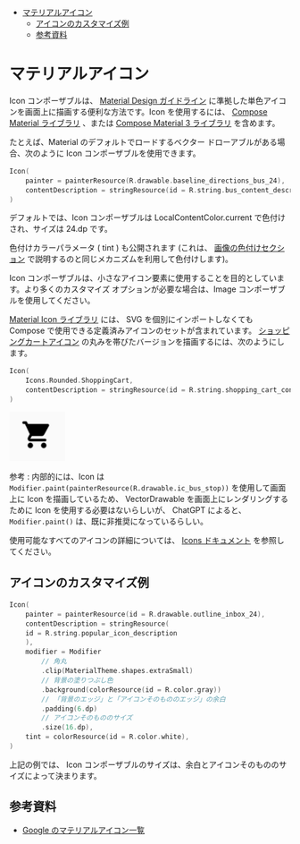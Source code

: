 - [マテリアルアイコン](#マテリアルアイコン)
  - [アイコンのカスタマイズ例](#アイコンのカスタマイズ例)
  - [参考資料](#参考資料)


# マテリアルアイコン

Icon コンポーザブルは、 [Material Design ガイドライン](https://m2.material.io/design/iconography/system-icons.html#grid-and-keyline-shapes) に準拠した単色アイコンを画面上に描画する便利な方法です。Icon を使用するには、 [Compose Material ライブラリ](https://developer.android.com/jetpack/androidx/releases/compose-material?_gl=1*1x2a1hp*_up*MQ..*_ga*OTU2NjI5OTY2LjE3MjYzOTgxODU.*_ga_6HH9YJMN9M*MTcyNjQ2ODM2MS4yLjAuMTcyNjQ2ODM2MS4wLjAuMzU0MDU5MDk5) 、または [Compose Material 3 ライブラリ](https://developer.android.com/jetpack/androidx/releases/compose-material3?_gl=1*um4k2r*_up*MQ..*_ga*OTU2NjI5OTY2LjE3MjYzOTgxODU.*_ga_6HH9YJMN9M*MTcyNjQ2ODM2MS4yLjAuMTcyNjQ2ODM2MS4wLjAuMzU0MDU5MDk5) を含めます。

たとえば、Material のデフォルトでロードするベクター ドローアブルがある場合、次のように Icon コンポーザブルを使用できます。

```kotlin
Icon(
    painter = painterResource(R.drawable.baseline_directions_bus_24),
    contentDescription = stringResource(id = R.string.bus_content_description)
)
```

デフォルトでは、Icon コンポーザブルは LocalContentColor.current で色付けされ、サイズは 24.dp です。

色付けカラーパラメータ ( tint ) も公開されます (これは、 [画像の色付けセクション](./5.画像をカスタマイズする.md/#画像の色合いを調整する) で説明するのと同じメカニズムを利用して色付けします)。

Icon コンポーザブルは、小さなアイコン要素に使用することを目的としています。より多くのカスタマイズ オプションが必要な場合は、Image コンポーザブルを使用してください。

[Material Icon ライブラリ](https://developer.android.com/reference/kotlin/androidx/compose/material/icons/package-summary?hl=ja&_gl=1*1cho33a*_up*MQ..*_ga*OTU2NjI5OTY2LjE3MjYzOTgxODU.*_ga_6HH9YJMN9M*MTcyNjUzODM4Mi4yLjAuMTcyNjUzODM4Mi4wLjAuOTA1MzY1MjQ.) には、 SVG を個別にインポートしなくても Compose で使用できる定義済みアイコンのセットが含まれています。 [ショッピングカートアイコン](https://fonts.google.com/icons?icon.query=shopping+cart&hl=ja) の丸みを帯びたバージョンを描画するには、次のようにします。

```kotlin
Icon(
    Icons.Rounded.ShoppingCart,
    contentDescription = stringResource(id = R.string.shopping_cart_content_desc)
)
```

<img src="./画像/ライブラリに組み込み済みのショッピングカードアイコン.png" width="100">

参考 : 内部的には、Icon は `Modifier.paint(painterResource(R.drawable.ic_bus_stop))` を使用して画面上に Icon を描画しているため、 VectorDrawable を画面上にレンダリングするために Icon を使用する必要はないらしいが、 ChatGPT によると、 `Modifier.paint()` は、既に非推奨になっているらしい。

使用可能なすべてのアイコンの詳細については、 [Icons ドキュメント](https://developer.android.com/reference/kotlin/androidx/compose/material/icons/package-summary?hl=ja&_gl=1*1la4bh1*_up*MQ..*_ga*OTU2NjI5OTY2LjE3MjYzOTgxODU.*_ga_6HH9YJMN9M*MTcyNjUzODM4Mi4yLjAuMTcyNjUzODM4Mi4wLjAuOTA1MzY1MjQ.) を参照してください。


## アイコンのカスタマイズ例

```kotlin
Icon(
    painter = painterResource(id = R.drawable.outline_inbox_24),
    contentDescription = stringResource(
    id = R.string.popular_icon_description
    ),
    modifier = Modifier
        // 角丸
        .clip(MaterialTheme.shapes.extraSmall)
        // 背景の塗りつぶし色
        .background(colorResource(id = R.color.gray))
        // 「背景のエッジ」と「アイコンそのもののエッジ」の余白
        .padding(6.dp)
        // アイコンそのもののサイズ
        .size(16.dp),
    tint = colorResource(id = R.color.white),
)
```

上記の例では、 Icon コンポーザブルのサイズは、余白とアイコンそのもののサイズによって決まります。


## 参考資料

- [Google のマテリアルアイコン一覧](https://fonts.google.com/icons)

